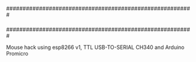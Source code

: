 
#########################################################
###
#########################################################



Mouse hack using esp8266 v1, TTL USB-TO-SERIAL CH340 and Arduino Promicro
